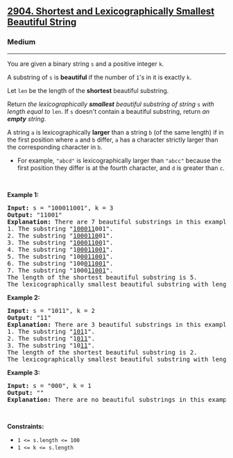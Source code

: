 <h2><a href="https://leetcode.com/problems/shortest-and-lexicographically-smallest-beautiful-string/">2904. Shortest and Lexicographically Smallest Beautiful String</a></h2><h3>Medium</h3><hr><div bis_skin_checked="1"><p>You are given a binary string <code>s</code> and a positive integer <code>k</code>.</p>

<p>A substring of <code>s</code> is <strong>beautiful</strong> if the number of <code>1</code>'s in it is exactly <code>k</code>.</p>

<p>Let <code>len</code> be the length of the <strong>shortest</strong> beautiful substring.</p>

<p>Return <em>the lexicographically <strong>smallest</strong> beautiful substring of string </em><code>s</code><em> with length equal to </em><code>len</code>. If <code>s</code> doesn't contain a beautiful substring, return <em>an <strong>empty</strong> string</em>.</p>

<p>A string <code>a</code> is lexicographically <strong>larger</strong> than a string <code>b</code> (of the same length) if in the first position where <code>a</code> and <code>b</code> differ, <code>a</code> has a character strictly larger than the corresponding character in <code>b</code>.</p>

<ul>
	<li>For example, <code>"abcd"</code> is lexicographically larger than <code>"abcc"</code> because the first position they differ is at the fourth character, and <code>d</code> is greater than <code>c</code>.</li>
</ul>

<p>&nbsp;</p>
<p><strong class="example">Example 1:</strong></p>

<pre><strong>Input:</strong> s = "100011001", k = 3
<strong>Output:</strong> "11001"
<strong>Explanation:</strong> There are 7 beautiful substrings in this example:
1. The substring "<u>100011</u>001".
2. The substring "<u>1000110</u>01".
3. The substring "<u>10001100</u>1".
4. The substring "1<u>00011001</u>".
5. The substring "10<u>0011001</u>".
6. The substring "100<u>011001</u>".
7. The substring "1000<u>11001</u>".
The length of the shortest beautiful substring is 5.
The lexicographically smallest beautiful substring with length 5 is the substring "11001".
</pre>

<p><strong class="example">Example 2:</strong></p>

<pre><strong>Input:</strong> s = "1011", k = 2
<strong>Output:</strong> "11"
<strong>Explanation:</strong> There are 3 beautiful substrings in this example:
1. The substring "<u>101</u>1".
2. The substring "1<u>011</u>".
3. The substring "10<u>11</u>".
The length of the shortest beautiful substring is 2.
The lexicographically smallest beautiful substring with length 2 is the substring "11".
</pre>

<p><strong class="example">Example 3:</strong></p>

<pre><strong>Input:</strong> s = "000", k = 1
<strong>Output:</strong> ""
<strong>Explanation:</strong> There are no beautiful substrings in this example.
</pre>

<p>&nbsp;</p>
<p><strong>Constraints:</strong></p>

<ul>
	<li><code>1 &lt;= s.length &lt;= 100</code></li>
	<li><code>1 &lt;= k &lt;= s.length</code></li>
</ul>
</div>
